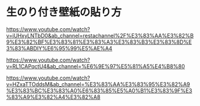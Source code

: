 # 生のり付き壁紙の貼り方
https://www.youtube.com/watch?v=jUHxyLNTbD0&ab_channel=restachannel%2F%E3%83%AA%E3%82%B9%E3%82%BF%E3%83%81%E3%83%A3%E3%83%B3%E3%83%8D%E3%83%ABDIY%E6%95%99%E5%AE%A4

https://www.youtube.com/watch?v=RL1CAPqctU4&ab_channel=%E6%9E%97%E5%81%A5%E4%B8%80


https://www.youtube.com/watch?v=HZxaTTOddsM&ab_channel=%E3%83%AA%E3%83%95%E3%82%A9%E3%83%BC%E3%83%A0%E6%83%85%E5%A0%B1%E3%83%9F%E3%83%A9%E3%82%A4%E3%82%A8
